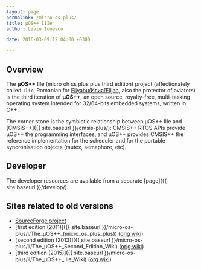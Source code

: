 ```yaml
---
layout: page
permalink: /micro-os-plus/
title: µOS++ IIIe
author: Liviu Ionescu

date: 2016-03-09 12:04:00 +0300

---
```


## Overview

The **µOS++ IIIe** (micro oh ɛs plus plus third edition) project  (affectionately called `Ilie`, Romanian for [Eliyahu/Илия́/Elijah](http://en.wikipedia.org/wiki/Elijah), also the protector of aviators) is the third iteration of **µOS++**, an open source, royalty-free, multi-tasking operating system intended for 32/64-bits embedded systems, written in C++.

The corner stone is the symbiotic relationship between µOS++ IIIe and [CMSIS++]({{ site.baseurl }}/cmsis-plus/): CMSIS++ RTOS APIs provide µOS++ the programming interfaces, and µOS++ provides CMSIS++ the reference implementation for the scheduler and for the portable syncronisation objects (mutex, semaphore, etc).

## Developer

The developer resources are available from a separate [page]({{ site.baseurl }}/develop/).

## Sites related to old versions

* [SourceForge project](https://sourceforge.net/projects/micro-os-plus/)
* [first edition (2011)]({{ site.baseurl }}/micro-os-plus/i/The_µOS++_(micro_os_plus_plus)) ([orig wiki](http://micro-os-plus.sourceforge.net/old-wiki/))
* [second edition (2013)]({{ site.baseurl }}/micro-os-plus/ii/The_µOS++_Second_Edition_Wiki) ([orig wiki](http://micro-os-plus.sourceforge.net/wiki/The_µOS%2B%2B_Second_Edition_Wiki))
* [third edition (2015)]({{ site.baseurl }}/micro-os-plus/ii/The_µOS++_IIIe_Wiki) ([org wiki](http://micro-os-plus.sourceforge.net/wiki/The_µOS%2B%2B_IIIe_Wiki))
